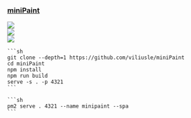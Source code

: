 ### [miniPaint](https://github.com/viliusle/miniPaint)

![](https://img.shields.io/github/license/viliusle/miniPaint)<br />
[![](https://img.shields.io/github/last-commit/scillidan/miniPaint/main?label=last%20commit%20(fork))](https://github.com/scillidan/miniPaint)<br />
![](https://img.shields.io/badge/GitHub%20Pages-121013?logo=github&logoColor=white)

````{tab} From source
```sh
git clone --depth=1 https://github.com/viliusle/miniPaint
cd miniPaint
npm install
npm run build
serve -s . -p 4321
```
````

````{tab} PM2
```sh
pm2 serve . 4321 --name minipaint --spa
```
````